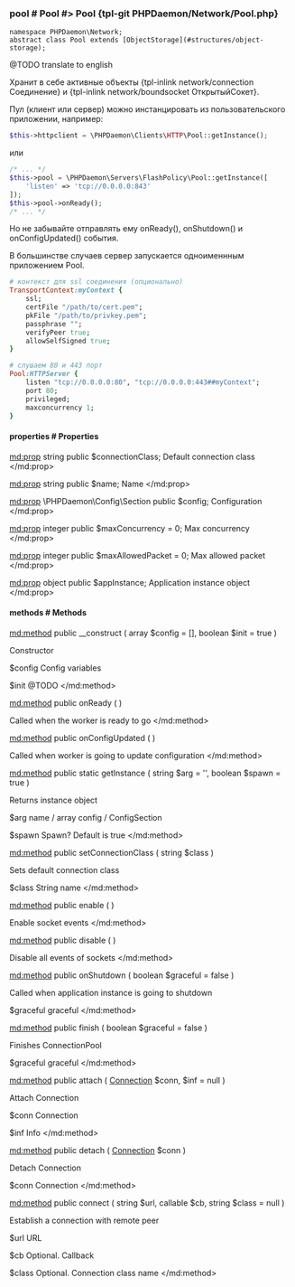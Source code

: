 ### pool # Pool #> Pool {tpl-git PHPDaemon/Network/Pool.php}

```php:p
namespace PHPDaemon\Network;
abstract class Pool extends [ObjectStorage](#structures/object-storage);
```

@TODO translate to english

Хранит в себе активные объекты {tpl-inlink network/connection Соединение} и {tpl-inlink network/boundsocket ОткрытыйСокет}.

Пул (клиент или сервер) можно инстанцировать из пользовательского приложении, например:

```php
$this->httpclient = \PHPDaemon\Clients\HTTP\Pool::getInstance();
```

или

```php
/* ... */
$this->pool = \PHPDaemon\Servers\FlashPolicy\Pool::getInstance([
    'listen' => 'tcp://0.0.0.0:843'
]);
$this->pool->onReady();
/* ... */
```

Но не забывайте отправлять ему onReady(), onShutdown() и onConfigUpdated() события.

В большинстве случаев сервер запускается одноименнным приложением Pool.

```ruby
# контекст для ssl соединения (опционально)
TransportContext:myContext {
    ssl;
    certFile "/path/to/cert.pem";
    pkFile "/path/to/privkey.pem";
    passphrase "";
    verifyPeer true;
    allowSelfSigned true;
}

# слушаем 80 и 443 порт
Pool:HTTPServer {
    listen "tcp://0.0.0.0:80", "tcp://0.0.0.0:443##myContext";
    port 80;
    privileged;
    maxconcurrency 1;
}
```

#### properties # Properties

<md:prop>
string public $connectionClass;
Default connection class
</md:prop>

<md:prop>
string public $name;
Name
</md:prop>

<md:prop>
\PHPDaemon\Config\Section public $config;
Configuration
</md:prop>

<md:prop>
integer public $maxConcurrency = 0;
Max concurrency
</md:prop>

<md:prop>
integer public $maxAllowedPacket = 0;
Max allowed packet
</md:prop>

<md:prop>
object public $appInstance;
Application instance object
</md:prop>

#### methods # Methods

<md:method>
public __construct ( array $config = [], boolean $init = true )

Constructor

$config
Config variables

$init
@TODO
</md:method>

<md:method>
public onReady ( )

Called when the worker is ready to go
</md:method>

<md:method>
public onConfigUpdated ( )

Called when worker is going to update configuration
</md:method>

<md:method>
public static getInstance ( string $arg = '', boolean $spawn = true )

Returns instance object

$arg
name / array config / ConfigSection

$spawn
Spawn? Default is true
</md:method>

<md:method>
public setConnectionClass ( string $class )

Sets default connection class

$class
String name
</md:method>

<md:method>
public enable ( )

Enable socket events
</md:method>

<md:method>
public disable ( )

Disable all events of sockets
</md:method>

<md:method>
public onShutdown ( boolean $graceful = false )

Called when application instance is going to shutdown

$graceful
graceful
</md:method>

<md:method>
public finish ( boolean $graceful = false )

Finishes ConnectionPool

$graceful
graceful
</md:method>

<md:method>
public attach ( [Connection](#../../connection) $conn, $inf = null )

Attach Connection

$conn
Connection

$inf
Info
</md:method>

<md:method>
public detach ( [Connection](#../../connection) $conn )

Detach Connection

$conn
Connection
</md:method>

<md:method>
public connect ( string $url, callable $cb, string $class = null )

Establish a connection with remote peer

$url
URL

$cb
Optional. Callback

$class
Optional. Connection class name
</md:method>